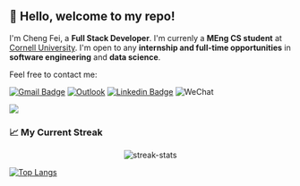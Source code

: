 ## 👋 Hello, welcome to my repo!

I'm Cheng Fei, a **Full Stack Developer**. I'm currenly a **MEng CS student** at [Cornell University](https://tech.cornell.edu/programs/masters-programs/master-in-computer-science/). I'm open to any **internship and full-time opportunities** in **software engineering** and **data science**.

Feel free to contact me:

[![Gmail Badge](https://img.shields.io/badge/-cf482@cornell.edu-c14438?style=flat-square&logo=Gmail&logoColor=white&link=mailto:cf482@cornell.edu)](mailto:cf482@cornell.edu) [![Outlook](https://img.shields.io/badge/-Cheng_a_Fei@outlook.com-0078D4?style=flat-square&logo=microsoft-outlook&logoColor=white&link=mailto:Cheng_a_Fei@outlook.com)](mailto:Cheng_a_Fei@outlook.com) [![Linkedin Badge](https://img.shields.io/badge/-Cheng_Fei-blue?style=flat-square&logo=Linkedin&logoColor=white&link=https://www.linkedin.com/in/cheng-fei-cf482/)](https://www.linkedin.com/in/cheng-fei-cf482/) ![WeChat](https://img.shields.io/badge/fc15051860219-07C160?style=flat-square&logo=wechat&logoColor=white)

![](https://komarev.com/ghpvc/?username=chengafei)

### 📈 My Current Streak

<p align="center"> <img src="http://github-readme-streak-stats.herokuapp.com?user=chengafei&theme=transparent&hide_border=true" alt="streak-stats" />

<!-- [![Cheng's GitHub stats](https://github-readme-stats.vercel.app/api?username=chengafei&count_private=true&show_icons=true&hide=prs,issues,contribs&theme=transparent)](https://github.com/anuraghazra/github-readme-stats) -->

[![Top Langs](https://github-readme-stats.vercel.app/api/top-langs/?username=chengafei&theme=transparent&layout=compact&langs_count=8&hide=jupyter%20notebook,go)](https://github.com/anuraghazra/github-readme-stats)
